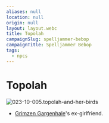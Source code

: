 ```yaml
---
aliases: null
location: null
origin: null
layout: layout.webc
title: Topolah
campaignSlug: spelljammer-bebop
campaignTitle: Spelljammer Bebop
tags:
  - npcs
---
```

# Topolah

![023-10-005.topolah-and-her-birds](_files/023-10-005.topolah-and-her-birds.webp)

- [Grimzen Gargenhale](npcs/grimzin-gargenhale.md)'s ex-girlfriend.
